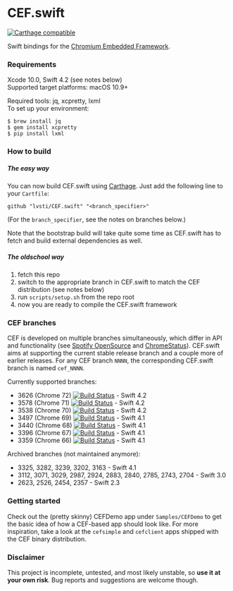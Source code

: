 # CEF.swift

[![Carthage compatible](https://img.shields.io/badge/Carthage-compatible-brightgreen.svg)](https://github.com/Carthage/Carthage)

Swift bindings for the [Chromium Embedded Framework](https://bitbucket.org/chromiumembedded/cef/).

### Requirements

Xcode 10.0, Swift 4.2 (see notes below)<br/>
Supported target platforms: macOS 10.9+

Required tools: jq, xcpretty, lxml<br/>
To set up your environment:

```
$ brew install jq
$ gem install xcpretty
$ pip install lxml
```

### How to build

##### The easy way

You can now build CEF.swift using [Carthage](https://github.com/Carthage/Carthage). Just add the following line to your `Cartfile`:

```
github "lvsti/CEF.swift" "<branch_specifier>"
```

(For the `branch_specifier`, see the notes on branches below.)

Note that the bootstrap build will take quite some time as CEF.swift has to fetch and build external dependencies as well.

##### The oldschool way

1. fetch this repo
2. switch to the appropriate branch in CEF.swift to match the CEF distribution (see notes below)
3. run `scripts/setup.sh` from the repo root
4. now you are ready to compile the CEF.swift framework

### CEF branches

CEF is developed on multiple branches simultaneously, which differ in API and functionality (see [Spotify OpenSource](http://opensource.spotify.com/cefbuilds/index.html) and [ChromeStatus](https://www.chromestatus.com/features)). CEF.swift aims at supporting the current stable release branch and a couple more of earlier releases. For any CEF branch `NNNN`, the corresponding CEF.swift branch is named `cef_NNNN`.

Currently supported branches: 

- 3626 (Chrome 72) [![Build Status](https://travis-ci.org/lvsti/CEF.swift.svg?branch=cef_3626)](https://travis-ci.org/lvsti/CEF.swift) - Swift 4.2
- 3578 (Chrome 71) [![Build Status](https://travis-ci.org/lvsti/CEF.swift.svg?branch=cef_3578)](https://travis-ci.org/lvsti/CEF.swift) - Swift 4.2
- 3538 (Chrome 70) [![Build Status](https://travis-ci.org/lvsti/CEF.swift.svg?branch=cef_3538)](https://travis-ci.org/lvsti/CEF.swift) - Swift 4.2
- 3497 (Chrome 69) [![Build Status](https://travis-ci.org/lvsti/CEF.swift.svg?branch=cef_3497)](https://travis-ci.org/lvsti/CEF.swift) - Swift 4.1
- 3440 (Chrome 68) [![Build Status](https://travis-ci.org/lvsti/CEF.swift.svg?branch=cef_3440)](https://travis-ci.org/lvsti/CEF.swift) - Swift 4.1
- 3396 (Chrome 67) [![Build Status](https://travis-ci.org/lvsti/CEF.swift.svg?branch=cef_3396)](https://travis-ci.org/lvsti/CEF.swift) - Swift 4.1
- 3359 (Chrome 66) [![Build Status](https://travis-ci.org/lvsti/CEF.swift.svg?branch=cef_3359)](https://travis-ci.org/lvsti/CEF.swift) - Swift 4.1

Archived branches (not maintained anymore):

- 3325, 3282, 3239, 3202, 3163 - Swift 4.1
- 3112, 3071, 3029, 2987, 2924, 2883, 2840, 2785, 2743, 2704 - Swift 3.0
- 2623, 2526, 2454, 2357 - Swift 2.3

### Getting started

Check out the (pretty skinny) CEFDemo app under `Samples/CEFDemo` to get the basic idea of how a CEF-based app should look like. For more inspiration, take a look at the `cefsimple` and `cefclient` apps shipped with the CEF binary distribution.

### Disclaimer

This project is incomplete, untested, and most likely unstable, so **use it at your own risk**. Bug reports and suggestions are welcome though.
